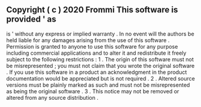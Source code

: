 Copyright
(
c
)
2020
Frommi
This
software
is
provided
'
as
-
is
'
without
any
express
or
implied
warranty
.
In
no
event
will
the
authors
be
held
liable
for
any
damages
arising
from
the
use
of
this
software
.
Permission
is
granted
to
anyone
to
use
this
software
for
any
purpose
including
commercial
applications
and
to
alter
it
and
redistribute
it
freely
subject
to
the
following
restrictions
:
1
.
The
origin
of
this
software
must
not
be
misrepresented
;
you
must
not
claim
that
you
wrote
the
original
software
.
If
you
use
this
software
in
a
product
an
acknowledgment
in
the
product
documentation
would
be
appreciated
but
is
not
required
.
2
.
Altered
source
versions
must
be
plainly
marked
as
such
and
must
not
be
misrepresented
as
being
the
original
software
.
3
.
This
notice
may
not
be
removed
or
altered
from
any
source
distribution
.
